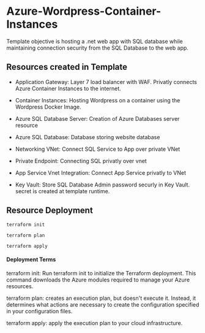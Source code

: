 # Azure-Wordpress-Container-Instances
Template objective is hosting a .net web app with SQL database while maintaining connection security from the SQL Database to the web app.

## Resources created in Template
* Application Gateway: Layer 7 load balancer with WAF. Privatly connects Azure Container Instances to the internet.

* Container Instances: Hosting Wordpress on a container using the Wordpress Docker Image.

* Azure SQL Database Server: Creation of Azure Databases server resource

* Azure SQL Database: Database storing website database

* Networking VNet: Connect SQL Service to App over private VNet

* Private Endpoint: Connecting SQL privatly over vnet

* App Service Vnet Integration: Connect App Service privatly to VNet

* Key Vault: Store SQL Database Admin password securly in Key Vault. secret is created at template runtime.

## Resource Deployment

```
terraform init
```

```
terraform plan
```

```
terraform apply
```

#### Deployment Terms
terraform init: Run terraform init to initialize the Terraform deployment. This command downloads the Azure modules required to manage your Azure resources.

terraform plan: creates an execution plan, but doesn't execute it. Instead, it determines what actions are necessary to create the configuration specified in your configuration files.

terraform apply: apply the execution plan to your cloud infrastructure.

